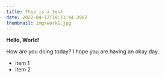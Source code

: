 ```yaml
---
title: This is a test
date: 2022-04-12T19:11:44.396Z
thumbnail: img/work1.jpg
---
```

**Hello, World!**

How are you doing today? I hope you are having an okay day.

* item 1
* item 2